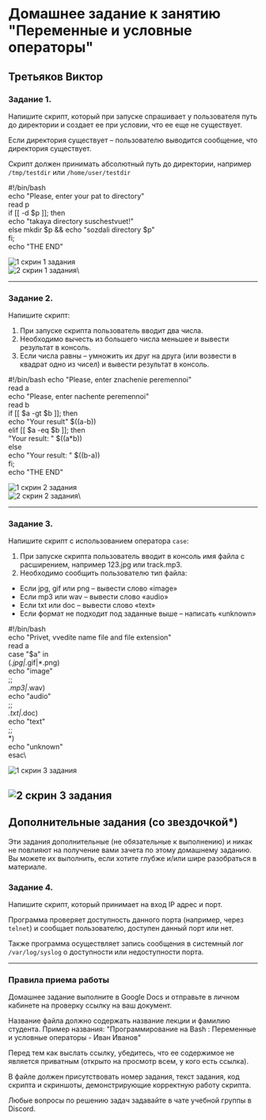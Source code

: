 # Домашнее задание к занятию "Переменные и условные операторы" 

Третьяков Виктор
------
### Задание 1.

Напишите скрипт, который при запуске спрашивает у пользователя путь до директории и создает ее при условии, что ее еще не существует. 

Если директория существует – пользователю выводится сообщение, что директория существует.

Скрипт должен принимать абсолютный путь до директории, например `/tmp/testdir` или `/home/user/testdir`

#!/bin/bash  
echo "Please, enter your pat to directory"  
read p  
if [[ -d $p ]]; then  
echo "takaya directory suschestvuet!"  
else mkdir $p && echo "sozdali directory $p"  
fi;  
echo "THE END"  

![](/images/bash1/bash1_1.png "1 скрин 1 задания")\
![](/images/bash1/bash1_2.png "2 скрин 1 задания")\


------
### Задание 2.

Напишите скрипт:
1. При запуске скрипта пользователь вводит два числа.
2. Необходимо вычесть из большего числа меньшее и вывести результат в консоль.
3. Если числа равны – умножить их друг на друга (или возвести в квадрат одно из чисел) и вывести результат в консоль.

#!/bin/bash
 echo "Please, enter znachenie peremennoi"\
 read a\
 echo "Please, enter nachente peremennoi"\
 read b\
 if [[ $a -gt $b ]]; then\
 echo "Your result" $((a-b))\
 elif [[ $a -eq $b ]]; then\
 "Your result: " $((a*b))\
 else\
 echo "Your result: " $((b-a))\
 fi;\
 echo "THE END"  
 
![](/images/bash1/bash2_1.png "1 скрин 2 задания")\
![](/images/bash1/bash2_2.png "2 скрин 2 задания")\
 
------
### Задание 3.

Напишите скрипт с использованием оператора `case`:
1. При запуске скрипта пользователь вводит в консоль имя файла с расширением, например 123.jpg или track.mp3.
2. Необходимо сообщить пользователю тип файла:
- Если jpg, gif или png – вывести слово «image»
- Если mp3 или wav – вывести слово «audio»
- Если txt или doc – вывести слово «text»
- Если формат не подходит под заданные выше – написать «unknown»

#!/bin/bash\
echo "Privet, vvedite name file and file extension"\
read a\
case "$a" in\
    (*.jpg|*.gif|*.png)\
        echo "image"\
    ;;\
    *.mp3|*.wav)\
        echo "audio"\
    ;;\
    *.txt|*.doc)\
        echo "text"\
    ;;\
    *)\
        echo "unknown"\
esac\

![](/images/bash1/bash3_1.png "1 скрин 3 задания")

![](/images/bash1/bash3_2.png "2 скрин 3 задания")
------
## Дополнительные задания (со звездочкой*)

Эти задания дополнительные (не обязательные к выполнению) и никак не повлияют на получение вами зачета по этому домашнему заданию. Вы можете их выполнить, если хотите глубже и/или шире разобраться в материале.

### Задание 4.

Напишите скрипт, который принимает на вход IP адрес и порт.

Программа проверяет доступность данного порта (например, через `telnet`) и сообщает пользователю, доступен данный порт или нет.

Также программа осуществляет запись сообщения в системный лог `/var/log/syslog` о доступности или недоступности порта.

------

### Правила приема работы

Домашнее задание выполните в Google Docs и отправьте в личном кабинете на проверку ссылку на ваш документ.

Название файла должно содержать название лекции и фамилию студента. Пример названия: "Программирование на Bash : Переменные и условные операторы - Иван Иванов"

Перед тем как выслать ссылку, убедитесь, что ее содержимое не является приватным (открыто на просмотр всем, у кого есть ссылка).

В файле должен присутствовать номер задания, текст задания, код скрипта и скриншоты, демонстрирующие корректную работу скрипта.

Любые вопросы по решению задач задавайте в чате учебной группы в Discord.
